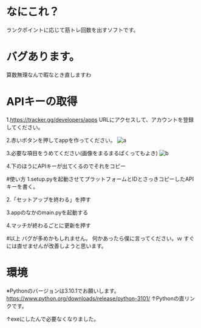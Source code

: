 # なにこれ？
ランクポイントに応じて筋トレ回数を出すソフトです。

# バグあります。
算数無理なんで暇なとき直しますわ

# APIキーの取得
1.https://tracker.gg/developers/apps
URLにアクセスして、アカウントを登録してください。

2.赤いボタンを押してappを作ってください。
![a](https://i.gyazo.com/7a587b0b13837e6b02804559f73e3de2.png)

3.必要な項目をうめてください(画像をまるまるぱくってもよき)
![b](https://i.gyazo.com/e18fedd9584eef802b69160b30c03de4.png)

4.下のほうにAPIキーが出てくるのでそれをコピー

#使い方
1.setup.pyを起動させてプラットフォームとIDとさっきコピーしたAPIキーを書く。

2.「セットアップを終わる」を押す

3.appのなかのmain.pyを起動する

4.マッチが終わるごとに更新を押す

#以上
バグが多めかもしれません。
何かあったら僕に言ってください。ｗ
すぐには直せませんが改善しようと思います。



# 環境
※Pythonのバージョンは3.10.1でお願いします。
https://www.python.org/downloads/release/python-3101/
↑Pythonの直リンクです。

↑exeにしたんで必要なくなりました。
